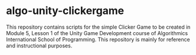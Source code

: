 # algo-unity-clickergame
This repository contains scripts for the simple Clicker Game to be created in Module 5, Lesson 1 of the Unity Game Development course of Algorithmics International School of Programming. This repository is mainly for reference and instructional purposes.
